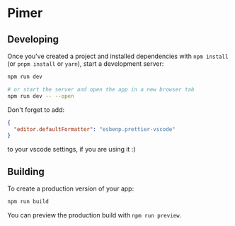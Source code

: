 # Pimer

## Developing

Once you've created a project and installed dependencies with `npm install` (or `pnpm install` or `yarn`), start a development server:

```bash
npm run dev

# or start the server and open the app in a new browser tab
npm run dev -- --open
```

Don't forget to add:

```json
{
  "editor.defaultFormatter": "esbenp.prettier-vscode"
}
```

to your vscode settings, if you are using it :)

## Building

To create a production version of your app:

```bash
npm run build
```

You can preview the production build with `npm run preview`.
